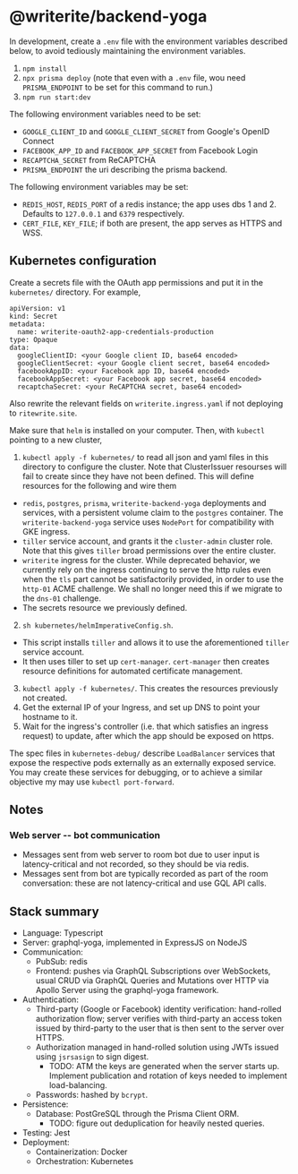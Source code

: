 # @writerite/backend-yoga

In development, create a `.env` file with the environment variables described below, to avoid tediously maintaining the environment variables.

1. `npm install`
2. `npx prisma deploy` (note that even with a `.env` file, wou need `PRISMA_ENDPOINT` to be set for this command to run.)
3. `npm run start:dev`

The following environment variables need to be set:

* `GOOGLE_CLIENT_ID` and `GOOGLE_CLIENT_SECRET` from Google's OpenID Connect
* `FACEBOOK_APP_ID` and `FACEBOOK_APP_SECRET` from Facebook Login
* `RECAPTCHA_SECRET` from ReCAPTCHA
* `PRISMA_ENDPOINT` the uri describing the prisma backend.

The following environment variables may be set:

* `REDIS_HOST`, `REDIS_PORT` of a redis instance; the app uses dbs 1 and 2. Defaults to `127.0.0.1` and `6379` respectively.
* `CERT_FILE`, `KEY_FILE`; if both are present, the app serves as HTTPS and WSS.

## Kubernetes configuration

Create a secrets file with the OAuth app permissions and put it in the `kubernetes/` directory. For example,

```
apiVersion: v1
kind: Secret
metadata:
  name: writerite-oauth2-app-credentials-production
type: Opaque
data:
  googleClientID: <your Google client ID, base64 encoded>
  googleClientSecret: <your Google client secret, base64 encoded>
  facebookAppID: <your Facebook app ID, base64 encoded>
  facebookAppSecret: <your Facebook app secret, base64 encoded>
  recaptchaSecret: <your ReCAPTCHA secret, base64 encoded>
```

Also rewrite the relevant fields on `writerite.ingress.yaml` if not deploying to `ritewrite.site`.

Make sure that `helm` is installed on your computer. Then, with `kubectl` pointing to a new cluster,

1. `kubectl apply -f kubernetes/` to read all json and yaml files in this directory to configure the cluster. Note that ClusterIssuer resourses will fail to create since they have not been defined. This will define resources for the following and wire them
  * `redis`, `postgres`, `prisma`, `writerite-backend-yoga` deployments and services, with a persistent volume claim to the `postgres` container. The `writerite-backend-yoga` service uses `NodePort` for compatibility with GKE ingress.
  * `tiller` service account, and grants it the `cluster-admin` cluster role. Note that this gives `tiller` broad permissions over the entire cluster.
  * `writerite` ingress for the cluster. While deprecated behavior, we currently rely on the ingress continuing to serve the http rules even when the `tls` part cannot be satisfactorily provided, in order to use the `http-01` ACME challenge. We shall no longer need this if we migrate to the `dns-01` challenge.
  * The secrets resource we previously defined.
2. `sh kubernetes/helmImperativeConfig.sh`.
  * This script installs `tiller` and allows it to use the aforementioned `tiller` service account.
  * It then uses tiller to set up `cert-manager`. `cert-manager` then creates resource definitions for automated certificate management.
3. `kubectl apply -f kubernetes/`. This creates the resources previously not created.
4. Get the external IP of your Ingress, and set up DNS to point your hostname to it.
5. Wait for the ingress's controller (i.e. that which satisfies an ingress request) to update, after which the app should be exposed on https.

The spec files in `kubernetes-debug/` describe `LoadBalancer` services that expose the respective pods externally as an externally exposed service. You may create these services for debugging, or to achieve a similar objective my may use `kubectl port-forward`.

## Notes

### Web server -- bot communication

* Messages sent from web server to room bot due to user input
  is latency-critical and not recorded, so they should be via redis.
* Messages sent from bot are typically recorded as part of the
  room conversation: these are not latency-critical and use GQL API
  calls.

## Stack summary

* Language: Typescript
* Server: graphql-yoga, implemented in ExpressJS on NodeJS
* Communication:
  * PubSub: redis
  * Frontend: pushes via GraphQL Subscriptions over WebSockets, usual CRUD via GraphQL Queries and Mutations over HTTP via Apollo Server using the graphql-yoga framework.
* Authentication:
  * Third-party (Google or Facebook) identity verification: hand-rolled authorization flow; server verifies with third-party an access token issued by third-party to the user that is then sent to the server over HTTPS.
  * Authorization managed in hand-rolled solution using JWTs issued using `jsrsasign` to sign digest.
    * TODO: ATM the keys are generated when the server starts up. Implement publication and rotation of keys needed to implement load-balancing.
  * Passwords: hashed by `bcrypt`.
* Persistence:
  * Database: PostGreSQL through the Prisma Client ORM.
    * TODO: figure out deduplication for heavily nested queries.
* Testing: Jest
* Deployment:
  * Containerization: Docker
  * Orchestration: Kubernetes

